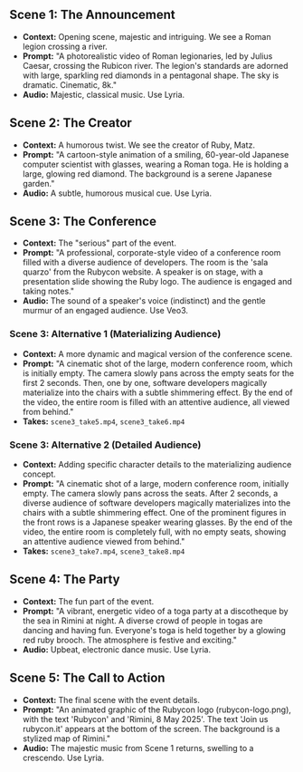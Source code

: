 ## Scene 1: The Announcement

*   **Context:** Opening scene, majestic and intriguing. We see a Roman legion crossing a river.
*   **Prompt:** "A photorealistic video of Roman legionaries, led by Julius Caesar, crossing the Rubicon river. The legion's standards are adorned with large, sparkling red diamonds in a pentagonal shape. The sky is dramatic. Cinematic, 8k."
*   **Audio:** Majestic, classical music. Use Lyria.

## Scene 2: The Creator

*   **Context:** A humorous twist. We see the creator of Ruby, Matz.
*   **Prompt:** "A cartoon-style animation of a smiling, 60-year-old Japanese computer scientist with glasses, wearing a Roman toga. He is holding a large, glowing red diamond. The background is a serene Japanese garden."
*   **Audio:** A subtle, humorous musical cue. Use Lyria.

## Scene 3: The Conference

*   **Context:** The "serious" part of the event.
*   **Prompt:** "A professional, corporate-style video of a conference room filled with a diverse audience of developers. The room is the 'sala quarzo' from the Rubycon website. A speaker is on stage, with a presentation slide showing the Ruby logo. The audience is engaged and taking notes."
*   **Audio:** The sound of a speaker's voice (indistinct) and the gentle murmur of an engaged audience. Use Veo3.

### Scene 3: Alternative 1 (Materializing Audience)

*   **Context:** A more dynamic and magical version of the conference scene.
*   **Prompt:** "A cinematic shot of the large, modern conference room, which is initially empty. The camera slowly pans across the empty seats for the first 2 seconds. Then, one by one, software developers magically materialize into the chairs with a subtle shimmering effect. By the end of the video, the entire room is filled with an attentive audience, all viewed from behind."
*   **Takes:** `scene3_take5.mp4`, `scene3_take6.mp4`

### Scene 3: Alternative 2 (Detailed Audience)

*   **Context:** Adding specific character details to the materializing audience concept.
*   **Prompt:** "A cinematic shot of a large, modern conference room, initially empty. The camera slowly pans across the seats. After 2 seconds, a diverse audience of software developers magically materializes into the chairs with a subtle shimmering effect. One of the prominent figures in the front rows is a Japanese speaker wearing glasses. By the end of the video, the entire room is completely full, with no empty seats, showing an attentive audience viewed from behind."
*   **Takes:** `scene3_take7.mp4`, `scene3_take8.mp4`

## Scene 4: The Party

*   **Context:** The fun part of the event.
*   **Prompt:** "A vibrant, energetic video of a toga party at a discotheque by the sea in Rimini at night. A diverse crowd of people in togas are dancing and having fun. Everyone's toga is held together by a glowing red ruby brooch. The atmosphere is festive and exciting."
*   **Audio:** Upbeat, electronic dance music. Use Lyria.

## Scene 5: The Call to Action

*   **Context:** The final scene with the event details.
*   **Prompt:** "An animated graphic of the Rubycon logo (rubycon-logo.png), with the text 'Rubycon' and 'Rimini, 8 May 2025'. The text 'Join us  rubycon.it' appears at the bottom of the screen. The background is a stylized map of Rimini."
*   **Audio:** The majestic music from Scene 1 returns, swelling to a crescendo. Use Lyria.